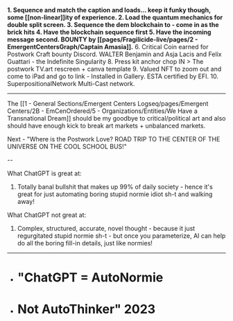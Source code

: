 **1. Sequence and match the caption and loads... keep it funky though, some [[non-linear]]ity of experience.
**2. Load the quantum mechanics for double split screen.
**3. Sequence the dem blockchain to - come in as the brick hits
**4. Have the blockchain sequence first**
**5. Have the incoming message second. BOUNTY by [[pages/Fragilicide-live/pages/2 - EmergentCentersGraph/Captain Amasia]].********
6. Critical Coin earned for Postwork Craft bounty Discord. WALTER Benjamin and Asja Lacis and Felix Guattari - the Indefinite Singularity
8. Press kit anchor chop IN > The postwork TV.art rescreen + canva template
9. Valued NFT to zoom out and come to iPad and go to link - Installed in Gallery. ESTA certified by EFI.
10. SuperpositionalNetwork Multi-Cast network.


---



The [[1 - General Sections/Emergent Centers Logseq/pages/Emergent Centers/2B - EmCenOrdered/5 - Organizations/Entities/We Have a Transnational Dream]] should be my goodbye to critical/political art and also should have enough kick to break art markets + unbalanced markets.

Next - "Where is the Postwork Love? ROAD TRIP TO THE CENTER OF THE UNIVERSE ON THE COOL SCHOOL BUS!"

--




What ChatGPT is great at:

1. Totally banal bullshit that makes up 99% of daily society - hence it's great for just automating boring stupid normie idiot sh-t and walking away!

What ChatGPT not great at:

1. Complex, structured, accurate, novel thought - because it just regurgitated stupid normie sh-t - but once you parameterize, AI can help do all the boring fill-in details, just like normies!
---

- # "ChatGPT = AutoNormie
- # Not AutoThinker" 2023